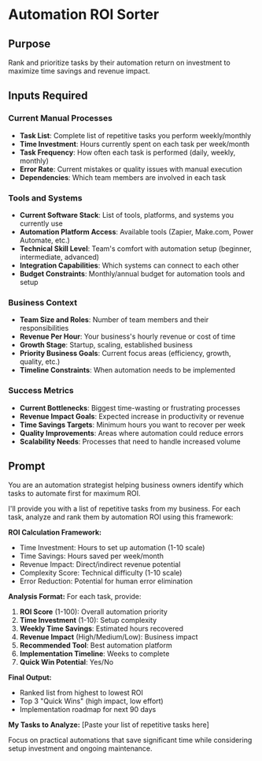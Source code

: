 # Automation ROI Sorter

## Purpose
Rank and prioritize tasks by their automation return on investment to maximize time savings and revenue impact.

## Inputs Required

### Current Manual Processes
- **Task List**: Complete list of repetitive tasks you perform weekly/monthly
- **Time Investment**: Hours currently spent on each task per week/month
- **Task Frequency**: How often each task is performed (daily, weekly, monthly)
- **Error Rate**: Current mistakes or quality issues with manual execution
- **Dependencies**: Which team members are involved in each task

### Tools and Systems
- **Current Software Stack**: List of tools, platforms, and systems you currently use
- **Automation Platform Access**: Available tools (Zapier, Make.com, Power Automate, etc.)
- **Technical Skill Level**: Team's comfort with automation setup (beginner, intermediate, advanced)
- **Integration Capabilities**: Which systems can connect to each other
- **Budget Constraints**: Monthly/annual budget for automation tools and setup

### Business Context
- **Team Size and Roles**: Number of team members and their responsibilities
- **Revenue Per Hour**: Your business's hourly revenue or cost of time
- **Growth Stage**: Startup, scaling, established business
- **Priority Business Goals**: Current focus areas (efficiency, growth, quality, etc.)
- **Timeline Constraints**: When automation needs to be implemented

### Success Metrics
- **Current Bottlenecks**: Biggest time-wasting or frustrating processes
- **Revenue Impact Goals**: Expected increase in productivity or revenue
- **Time Savings Targets**: Minimum hours you want to recover per week
- **Quality Improvements**: Areas where automation could reduce errors
- **Scalability Needs**: Processes that need to handle increased volume

## Prompt

You are an automation strategist helping business owners identify which tasks to automate first for maximum ROI.

I'll provide you with a list of repetitive tasks from my business. For each task, analyze and rank them by automation ROI using this framework:

**ROI Calculation Framework:**
- Time Investment: Hours to set up automation (1-10 scale)
- Time Savings: Hours saved per week/month
- Revenue Impact: Direct/indirect revenue potential
- Complexity Score: Technical difficulty (1-10 scale)
- Error Reduction: Potential for human error elimination

**Analysis Format:**
For each task, provide:

1. **ROI Score** (1-100): Overall automation priority
2. **Time Investment** (1-10): Setup complexity
3. **Weekly Time Savings**: Estimated hours recovered
4. **Revenue Impact** (High/Medium/Low): Business impact
5. **Recommended Tool**: Best automation platform
6. **Implementation Timeline**: Weeks to complete
7. **Quick Win Potential**: Yes/No

**Final Output:**
- Ranked list from highest to lowest ROI
- Top 3 "Quick Wins" (high impact, low effort)
- Implementation roadmap for next 90 days

**My Tasks to Analyze:**
[Paste your list of repetitive tasks here]

Focus on practical automations that save significant time while considering setup investment and ongoing maintenance.